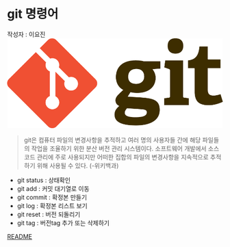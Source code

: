 # git 명령어
작성자 : 이요진
![git](../assets/git.png) 

> git은 컴퓨터 파일의 변경사항을 추적하고 여러 명의 사용자들 간에 해당 파일들의 작업을 조율하기 위한 분산 버전 관리 시스템이다. 소프트웨어 개발에서 소스 코드 관리에 주로 사용되지만 어떠한 집합의 파일의 변경사항을 지속적으로 추적하기 위해 사용될 수 있다.
(-위키백과)

 * git status : 상태확인
 * git add : 커밋 대기열로 이동
 * git commit : 확정본 만들기
 * git log : 확정본 리스트 보기
 * git reset : 버전 되돌리기
 * git tag : 버전tag 추가 또는 삭제하기

[README](../README.md)